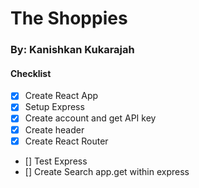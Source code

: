 # The Shoppies
### By: Kanishkan Kukarajah

#### Checklist
- [X] Create React App
- [X] Setup Express
- [X] Create account and get API key
- [X] Create header
- [X] Create React Router
- [] Test Express
- [] Create Search app.get within express
